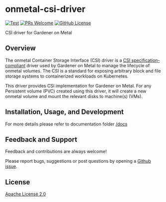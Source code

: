 # onmetal-csi-driver

[![Test](https://github.com/onmetal/onmetal-csi-driver/actions/workflows/test.yml/badge.svg)](https://github.com/onmetal/onmetal-csi-driver/actions/workflows/test.yml)
[![PRs Welcome](https://img.shields.io/badge/PRs-welcome-brightgreen.svg?style=flat-square)](https://makeapullrequest.com)
[![GitHub License](https://img.shields.io/static/v1?label=License&message=Apache-2.0&color=blue&style=flat-square)](LICENSE)

CSI driver for Gardener on Metal

## Overview 

The onmetal Container Storage Interface (CSI) driver is a [CSI specification-compliant](https://github.com/onmetal/onmetal-csi-driver/tree/main/docs) 
driver used by Gardener on Metal to manage the lifecycle of onmetal volumes. The CSI is a standard for exposing 
arbitrary block and file storage systems to containerized workloads on Kubernetes. 

This driver provides CSI implementation for Gardener on Metal. For any Persistent volume (PVC) created using this 
driver, it will create a new onmetal volume and mount the relevant disks to machine(s) (VMs).

## Installation, Usage, and Development

For more details please refer to documentation folder  [/docs](https://github.com/onmetal/onmetal-csi-driver/tree/main/docs)

## Feedback and Support

Feedback and contributions are always welcome!

Please report bugs, suggestions or post questions by opening a [Github issue](https://github.com/onmetal/onmetal-csi-driver/issues).
## License

[Apache License 2.0](/LICENSE)
